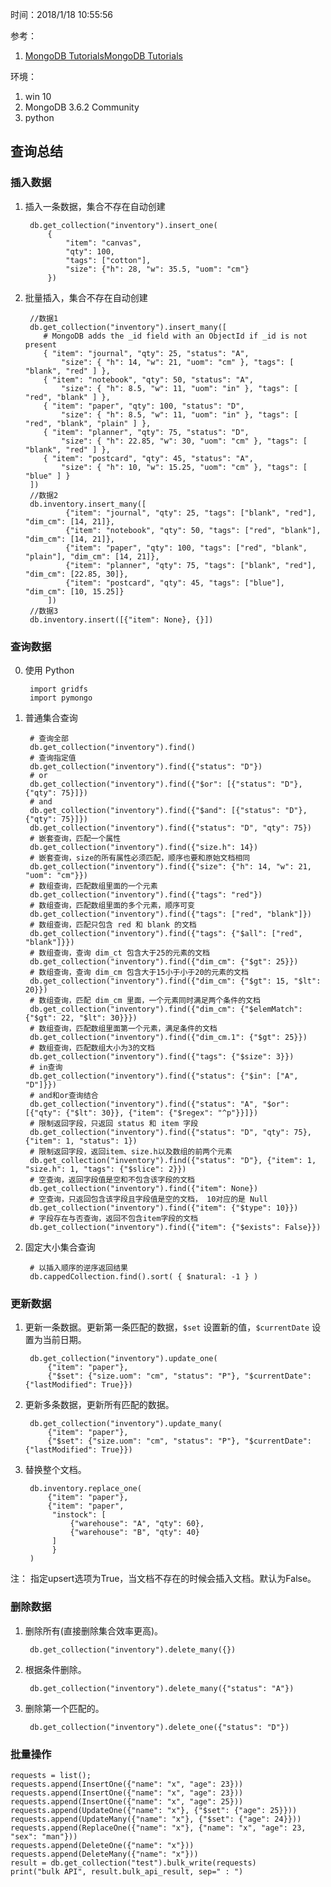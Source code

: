时间：2018/1/18 10:55:56    
   
参考：  
 
1. [MongoDB TutorialsMongoDB Tutorials](https://docs.mongodb.com/manual/tutorial/)

环境： 
 
1. win 10
2. MongoDB 3.6.2 Community
3. python

##  查询总结   
### 插入数据

1. 插入一条数据，集合不存在自动创建  

		db.get_collection("inventory").insert_one(
		    {
		        "item": "canvas",
		        "qty": 100,
		        "tags": ["cotton"],
		        "size": {"h": 28, "w": 35.5, "uom": "cm"}
		    })
2. 批量插入，集合不存在自动创建   

		//数据1
		db.get_collection("inventory").insert_many([
		   # MongoDB adds the _id field with an ObjectId if _id is not present
		   { "item": "journal", "qty": 25, "status": "A",
		       "size": { "h": 14, "w": 21, "uom": "cm" }, "tags": [ "blank", "red" ] },
		   { "item": "notebook", "qty": 50, "status": "A",
		       "size": { "h": 8.5, "w": 11, "uom": "in" }, "tags": [ "red", "blank" ] },
		   { "item": "paper", "qty": 100, "status": "D",
		       "size": { "h": 8.5, "w": 11, "uom": "in" }, "tags": [ "red", "blank", "plain" ] },
		   { "item": "planner", "qty": 75, "status": "D",
		       "size": { "h": 22.85, "w": 30, "uom": "cm" }, "tags": [ "blank", "red" ] },
		   { "item": "postcard", "qty": 45, "status": "A",
		       "size": { "h": 10, "w": 15.25, "uom": "cm" }, "tags": [ "blue" ] }
		])
		//数据2
		db.inventory.insert_many([
		        {"item": "journal", "qty": 25, "tags": ["blank", "red"], "dim_cm": [14, 21]},
		        {"item": "notebook", "qty": 50, "tags": ["red", "blank"], "dim_cm": [14, 21]},
		        {"item": "paper", "qty": 100, "tags": ["red", "blank", "plain"], "dim_cm": [14, 21]},
		        {"item": "planner", "qty": 75, "tags": ["blank", "red"], "dim_cm": [22.85, 30]},
		        {"item": "postcard", "qty": 45, "tags": ["blue"], "dim_cm": [10, 15.25]}
		    ])
		//数据3
		db.inventory.insert([{"item": None}, {}])

### 查询数据  
0. 使用 Python
	
		import gridfs
		import pymongo

1. 普通集合查询  

		# 查询全部
		db.get_collection("inventory").find()
		# 查询指定值
		db.get_collection("inventory").find({"status": "D"})
		# or
		db.get_collection("inventory").find({"$or": [{"status": "D"}, {"qty": 75}]})
		# and
		db.get_collection("inventory").find({"$and": [{"status": "D"}, {"qty": 75}]})
		db.get_collection("inventory").find({"status": "D", "qty": 75})
		# 嵌套查询，匹配一个属性
		db.get_collection("inventory").find({"size.h": 14})
		# 嵌套查询，size的所有属性必须匹配，顺序也要和原始文档相同
		db.get_collection("inventory").find({"size": {"h": 14, "w": 21, "uom": "cm"}})
		# 数组查询，匹配数组里面的一个元素
		db.get_collection("inventory").find({"tags": "red"})
		# 数组查询，匹配数组里面的多个元素，顺序可变
		db.get_collection("inventory").find({"tags": ["red", "blank"]})
		# 数组查询，匹配只包含 red 和 blank 的文档
		db.get_collection("inventory").find({"tags": {"$all": ["red", "blank"]}})
		# 数组查询，查询 dim_ct 包含大于25的元素的文档
		db.get_collection("inventory").find({"dim_cm": {"$gt": 25}})
		# 数组查询，查询 dim_cm 包含大于15小于小于20的元素的文档
		db.get_collection("inventory").find({"dim_cm": {"$gt": 15, "$lt": 20}})
		# 数组查询，匹配 dim_cm 里面，一个元素同时满足两个条件的文档 
		db.get_collection("inventory").find({"dim_cm": {"$elemMatch": {"$gt": 22, "$lt": 30}}})
		# 数组查询，匹配数组里面第一个元素，满足条件的文档
		db.get_collection("inventory").find({"dim_cm.1": {"$gt": 25}})
		# 数组查询，匹配数组大小为3的文档
		db.get_collection("inventory").find({"tags": {"$size": 3}})
		# in查询 
		db.get_collection("inventory").find({"status": {"$in": ["A", "D"]}})	
		# and和or查询结合
		db.get_collection("inventory").find({"status": "A", "$or": [{"qty": {"$lt": 30}}, {"item": {"$regex": "^p"}}]})
		# 限制返回字段，只返回 status 和 item 字段
		db.get_collection("inventory").find({"status": "D", "qty": 75}, {"item": 1, "status": 1})
		# 限制返回字段，返回item、size.h以及数组的前两个元素
		db.get_collection("inventory").find({"status": "D"}, {"item": 1, "size.h": 1, "tags": {"$slice": 2}})
		# 空查询，返回字段值是空和不包含该字段的文档 
		db.get_collection("inventory").find({"item": None})
		# 空查询，只返回包含该字段且字段值是空的文档， 10对应的是 Null
		db.get_collection("inventory").find({"item": {"$type": 10}})
		# 字段存在与否查询，返回不包含item字段的文档 
		db.get_collection("inventory").find({"item": {"$exists": False}})

2. 固定大小集合查询  

		# 以插入顺序的逆序返回结果
		db.cappedCollection.find().sort( { $natural: -1 } )
### 更新数据      

1. 更新一条数据。更新第一条匹配的数据，`$set` 设置新的值，`$currentDate` 设置为当前日期。

		db.get_collection("inventory").update_one(
		    {"item": "paper"},
		    {"$set": {"size.uom": "cm", "status": "P"}, "$currentDate": {"lastModified": True}})
2. 更新多条数据，更新所有匹配的数据。
		
		db.get_collection("inventory").update_many(
		    {"item": "paper"},
		    {"$set": {"size.uom": "cm", "status": "P"}, "$currentDate": {"lastModified": True}})
3. 替换整个文档。 

		db.inventory.replace_one(
		    {"item": "paper"},
		    {"item": "paper",
		     "instock": [
		         {"warehouse": "A", "qty": 60},
		         {"warehouse": "B", "qty": 40}
		     ]
		     }
		)

注： 指定upsert选项为True，当文档不存在的时候会插入文档。默认为False。

### 删除数据
 
1. 删除所有(直接删除集合效率更高)。  
 
		db.get_collection("inventory").delete_many({}) 
2. 根据条件删除。

		db.get_collection("inventory").delete_many({"status": "A"})
3. 删除第一个匹配的。

		db.get_collection("inventory").delete_one({"status": "D"})

### 批量操作  

    requests = list();
    requests.append(InsertOne({"name": "x", "age": 23}))
    requests.append(InsertOne({"name": "x", "age": 23}))
    requests.append(InsertOne({"name": "x", "age": 25}))
    requests.append(UpdateOne({"name": "x"}, {"$set": {"age": 25}}))
    requests.append(UpdateMany({"name": "x"}, {"$set": {"age": 24}}))
    requests.append(ReplaceOne({"name": "x"}, {"name": "x", "age": 23, "sex": "man"}))
    requests.append(DeleteOne({"name": "x"}))
    requests.append(DeleteMany({"name": "x"}))
    result = db.get_collection("test").bulk_write(requests)
    print("bulk API", result.bulk_api_result, sep=" : ")

